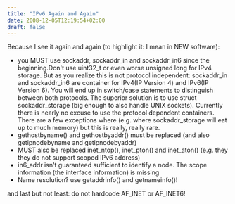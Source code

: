 ```yaml
---
title: "IPv6 Again and Again"
date: 2008-12-05T12:19:54+02:00
draft: false
---
```


Because I see it again and again (to highlight it: I mean in NEW software):


* you MUST use sockaddr, sockaddr\_in and sockaddr\_in6 since the beginning.Don't use uint32\_t or even worse unsigned long for IPv4 storage. But as you realize this is not protocol independent: sockaddr\_in and sockaddr\_in6 are container for IPv4(IP Version 4) and IPv6(IP Version 6). You will end up in switch/case statements to distinguish between both protocols. The superior solution is to use struct sockaddr\_storage (big enough to also handle UNIX sockets). Currently there is nearly no excuse to use the protocol dependent containers. There are a few exceptions where (e.g. where sockaddr\_storage will eat up to much memory) but this is really, really rare.
* gethostbyname() and gethostbyaddr() must be replaced (and also getipnodebyname and getipnodebyaddr)
* MUST also be replaced inet\_ntop(), inet\_pton() and inet\_aton() (e.g. they they do not support scoped IPv6 address)
* in6\_addr isn't guaranteed sufficient to identify a node. The scope information (the interface information) is missing
* Name resolution? use getaddrinfo() and getnameinfo()!


and last but not least: do not hardcode AF\_INET or AF\_INET6!


